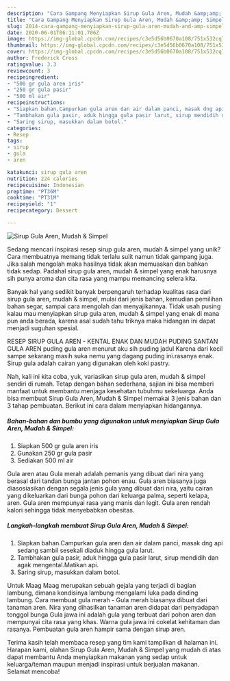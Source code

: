 ```yaml
---
description: "Cara Gampang Menyiapkan Sirup Gula Aren, Mudah &amp;amp; Simpel yang Sempurna"
title: "Cara Gampang Menyiapkan Sirup Gula Aren, Mudah &amp;amp; Simpel yang Sempurna"
slug: 2014-cara-gampang-menyiapkan-sirup-gula-aren-mudah-and-amp-simpel-yang-sempurna
date: 2020-06-01T06:11:01.706Z
image: https://img-global.cpcdn.com/recipes/c3e5d56b0670a108/751x532cq70/sirup-gula-aren-mudah-simpel-foto-resep-utama.jpg
thumbnail: https://img-global.cpcdn.com/recipes/c3e5d56b0670a108/751x532cq70/sirup-gula-aren-mudah-simpel-foto-resep-utama.jpg
cover: https://img-global.cpcdn.com/recipes/c3e5d56b0670a108/751x532cq70/sirup-gula-aren-mudah-simpel-foto-resep-utama.jpg
author: Frederick Cross
ratingvalue: 3.3
reviewcount: 3
recipeingredient:
- "500 gr gula aren iris"
- "250 gr gula pasir"
- "500 ml air"
recipeinstructions:
- "Siapkan bahan.Campurkan gula aren dan air dalam panci, masak dng api sedang sambil sesekali diaduk hingga gula larut."
- "Tambhakan gula pasir, aduk hingga gula pasir larut, sirup mendidih dan agak mengental.Matikan api."
- "Saring sirup, masukkan dalam botol."
categories:
- Resep
tags:
- sirup
- gula
- aren

katakunci: sirup gula aren 
nutrition: 224 calories
recipecuisine: Indonesian
preptime: "PT36M"
cooktime: "PT31M"
recipeyield: "1"
recipecategory: Dessert

---
```



![Sirup Gula Aren, Mudah &amp; Simpel](https://img-global.cpcdn.com/recipes/c3e5d56b0670a108/751x532cq70/sirup-gula-aren-mudah-simpel-foto-resep-utama.jpg)

Sedang mencari inspirasi resep sirup gula aren, mudah &amp; simpel yang unik? Cara membuatnya memang tidak terlalu sulit namun tidak gampang juga. Jika salah mengolah maka hasilnya tidak akan memuaskan dan bahkan tidak sedap. Padahal sirup gula aren, mudah &amp; simpel yang enak harusnya sih punya aroma dan cita rasa yang mampu memancing selera kita.

Banyak hal yang sedikit banyak berpengaruh terhadap kualitas rasa dari sirup gula aren, mudah &amp; simpel, mulai dari jenis bahan, kemudian pemilihan bahan segar, sampai cara mengolah dan menyajikannya. Tidak usah pusing kalau mau menyiapkan sirup gula aren, mudah &amp; simpel yang enak di mana pun anda berada, karena asal sudah tahu triknya maka hidangan ini dapat menjadi suguhan spesial.

RESEP SIRUP GULA AREN - KENTAL ENAK DAN MUDAH PUDING SANTAN GULA AREN puding gula aren menurut aku sih puding jadul Karena dari kecil sampe sekarang masih suka nemu yang dagang puding ini.rasanya enak. Sirup gula adalah cairan yang digunakan oleh koki pastry.


Nah, kali ini kita coba, yuk, variasikan sirup gula aren, mudah &amp; simpel sendiri di rumah. Tetap dengan bahan sederhana, sajian ini bisa memberi manfaat untuk membantu menjaga kesehatan tubuhmu sekeluarga. Anda bisa membuat Sirup Gula Aren, Mudah &amp; Simpel memakai 3 jenis bahan dan 3 tahap pembuatan. Berikut ini cara dalam menyiapkan hidangannya.

<!--inarticleads1-->

##### Bahan-bahan dan bumbu yang digunakan untuk menyiapkan Sirup Gula Aren, Mudah &amp; Simpel:

1. Siapkan 500 gr gula aren iris
1. Gunakan 250 gr gula pasir
1. Sediakan 500 ml air


Gula aren atau Gula merah adalah pemanis yang dibuat dari nira yang berasal dari tandan bunga jantan pohon enau. Gula aren biasanya juga diasosiasikan dengan segala jenis gula yang dibuat dari nira, yaitu cairan yang dikeluarkan dari bunga pohon dari keluarga palma, seperti kelapa, aren. Gula aren mempunyai rasa yang manis dan legit. Gula aren rendah kalori sehingga tidak menyebabkan obesitas. 

<!--inarticleads2-->

##### Langkah-langkah membuat Sirup Gula Aren, Mudah &amp; Simpel:

1. Siapkan bahan.Campurkan gula aren dan air dalam panci, masak dng api sedang sambil sesekali diaduk hingga gula larut.
1. Tambhakan gula pasir, aduk hingga gula pasir larut, sirup mendidih dan agak mengental.Matikan api.
1. Saring sirup, masukkan dalam botol.


Untuk Maag Maag merupakan sebuah gejala yang terjadi di bagian lambung, dimana kondisinya lambung mengalami luka pada dinding lambung. Cara membuat gula merah - Gula merah biasanya dibuat dari tanaman aren. Nira yang dihasilkan tanaman aren didapat dari penyadapan tonggol bunga Gula jawa ini adalah gula yang terbuat dari pohon aren dan mempunyai cita rasa yang khas. Warna gula jawa ini cokelat kehitaman dan rasanya. Pembuatan gula aren hampir sama dengan sirup aren. 

Terima kasih telah membaca resep yang tim kami tampilkan di halaman ini. Harapan kami, olahan Sirup Gula Aren, Mudah &amp; Simpel yang mudah di atas dapat membantu Anda menyiapkan makanan yang sedap untuk keluarga/teman maupun menjadi inspirasi untuk berjualan makanan. Selamat mencoba!

